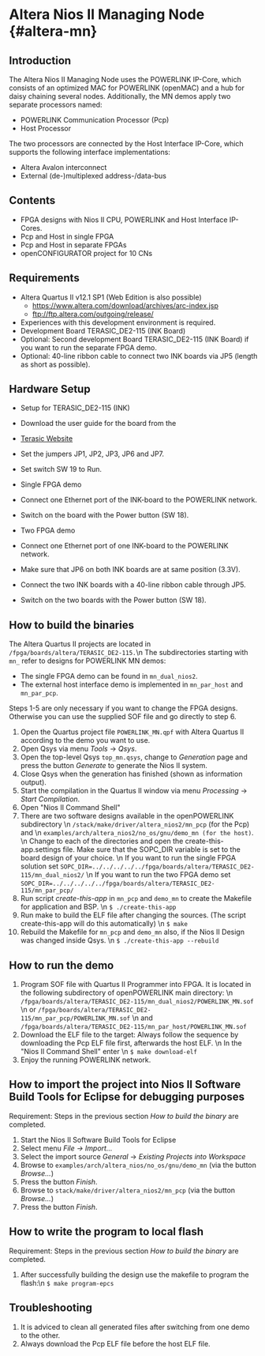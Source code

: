 Altera Nios II Managing Node {#altera-mn}
============================

## Introduction

The Altera Nios II Managing Node uses the POWERLINK IP-Core,
which consists of an optimized MAC for POWERLINK (openMAC) and
a hub for daisy chaining several nodes.
Additionally, the MN demos apply two separate processors named:
- POWERLINK Communication Processor (Pcp)
- Host Processor

The two processors are connected by the Host Interface IP-Core,
which supports the following interface implementations:
- Altera Avalon interconnect
- External (de-)multiplexed address-/data-bus

## Contents

- FPGA designs with Nios II CPU, POWERLINK and Host Interface IP-Cores.
 - Pcp and Host in single FPGA
 - Pcp and Host in separate FPGAs
- openCONFIGURATOR project for 10 CNs

## Requirements

- Altera Quartus II v12.1 SP1 (Web Edition is also possible)
  - <https://www.altera.com/download/archives/arc-index.jsp>
  - <ftp://ftp.altera.com/outgoing/release/>
- Experiences with this development environment is required.
- Development Board TERASIC_DE2-115 (INK Board)
- Optional: Second development Board TERASIC_DE2-115 (INK Board) if you want to run the separate FPGA demo.
- Optional: 40-line ribbon cable to connect two INK boards via JP5 (length as short as possible).

## Hardware Setup

- Setup for TERASIC_DE2-115 (INK)
 - Download the user guide for the board from the
 - [Terasic Website](http://www.terasic.com.tw/cgi-bin/page/archive.pl?Language=English&CategoryNo=139&No=502&PartNo=4)
 - Set the jumpers JP1, JP2, JP3, JP6 and JP7.
 - Set switch SW 19 to Run.

- Single FPGA demo
 - Connect one Ethernet port of the INK-board to the POWERLINK network.
 - Switch on the board with the Power button (SW 18).
- Two FPGA demo
 - Connect one Ethernet port of one INK-board to the POWERLINK network.
 - Make sure that JP6 on both INK boards are at same position (3.3V).
 - Connect the two INK boards with a 40-line ribbon cable through JP5.
 - Switch on the two boards with the Power button (SW 18).

## How to build the binaries

The Altera Quartus II projects are located in `/fpga/boards/altera/TERASIC_DE2-115.`\n
The subdirectories starting with `mn_` refer to designs for POWERLINK MN demos:
- The single FPGA demo can be found in `mn_dual_nios2`.
- The external host interface demo is implemented in `mn_par_host` and `mn_par_pcp`.

Steps 1-5 are only necessary if you want to change the FPGA designs. Otherwise you can use the supplied SOF file and go directly to step 6.

1. Open the Quartus project file `POWERLINK_MN.qpf` with Altera Quartus II according to the demo you want to use.
2. Open Qsys via menu *Tools* -> *Qsys*.
3. Open the top-level Qsys `top_mn.qsys`, change to *Generation* page and press the button *Generate* to generate the Nios II system.
4. Close Qsys when the generation has finished (shown as information output).
5. Start the compilation in the Quartus II window via menu *Processing* -> *Start Compilation*.
6. Open "Nios II Command Shell"
7. There are two software designs available in the openPOWERLINK subdirectory \n
   `/stack/make/driver/altera_nios2/mn_pcp` (for the Pcp) and \n
   `examples/arch/altera_nios2/no_os/gnu/demo_mn (for the host)`. \n
   Change to each of the directories and open the create-this-app.settings file.
   Make sure that the SOPC_DIR variable is set to the board design of your choice. \n
   If you want to run the single FPGA solution set `SOPC_DIR=../../../../../fpga/boards/altera/TERASIC_DE2-115/mn_dual_nios2/` \n
   If you want to run the two FPGA demo set `SOPC_DIR=../../../../../fpga/boards/altera/TERASIC_DE2-115/mn_par_pcp/`
8. Run script *create-this-app* in `mn_pcp` and `demo_mn` to create the Makefile for application and BSP. \n
   `$ ./create-this-app`
9. Run make to build the ELF file after changing the sources. (The script create-this-app will do this automatically) \n
   `$ make`
10. Rebuild the Makefile for `mn_pcp` and `demo_mn` also, if the Nios II Design was changed inside Qsys. \n
    `$ ./create-this-app --rebuild`

## How to run the demo

1. Program SOF file with Quartus II Programmer into FPGA.
   It is located in the following subdirectory of openPOWERLINK main directory: \n
   `/fpga/boards/altera/TERASIC_DE2-115/mn_dual_nios2/POWERLINK_MN.sof` \n
   or
   `/fpga/boards/altera/TERASIC_DE2-115/mn_par_pcp/POWERLINK_MN.sof` \n
   and
   `/fpga/boards/altera/TERASIC_DE2-115/mn_par_host/POWERLINK_MN.sof`
2. Download the ELF file to the target:
   Always follow the sequence by downloading the Pcp ELF file first, afterwards the host ELF. \n
   In the "Nios II Command Shell" enter \n
   `$ make download-elf`
3. Enjoy the running POWERLINK network.

## How to import the project into Nios II Software Build Tools for Eclipse for debugging purposes

Requirement: Steps in the previous section *How to build the binary* are completed.

1. Start the Nios II Software Build Tools for Eclipse
2. Select menu *File -> Import...*
3. Select the import source *General* -> *Existing Projects into Workspace*
4. Browse to `examples/arch/altera_nios/no_os/gnu/demo_mn` (via the button *Browse...*)
5. Press the button *Finish*.
6. Browse to `stack/make/driver/altera_nios2/mn_pcp` (via the button *Browse...*)
7. Press the button *Finish*.

## How to write the program to local flash

Requirement: Steps in the previous section *How to build the binary* are completed.

1. After successfully building the design use the makefile to program the flash:\n
   `$ make program-epcs`

## Troubleshooting

1. It is adviced to clean all generated files after switching from one demo to the other.
2. Always download the Pcp ELF file before the host ELF file.

